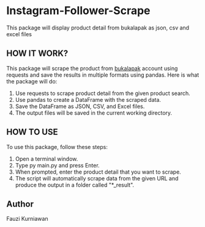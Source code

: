 # Instagram-Follower-Scrape
This package will display product detail from bukalapak as json, csv and excel files

## HOW IT WORK?
This package will scrape the product from [bukalapak](https://www.bukalapak.com) account using requests and save the results in multiple formats using pandas. Here is what the package will do:

1. Use requests to scrape product detail from the given product search.
2. Use pandas to create a DataFrame with the scraped data.
3. Save the DataFrame as JSON, CSV, and Excel files.
4. The output files will be saved in the current working directory.

## HOW TO USE
To use this package, follow these steps:

1. Open a terminal window.
2. Type py main.py and press Enter.
3. When prompted, enter the product detail that you want to scrape.
4. The script will automatically scrape data from the given URL and produce the output in a folder called "*_result".

## Author
Fauzi Kurniawan
